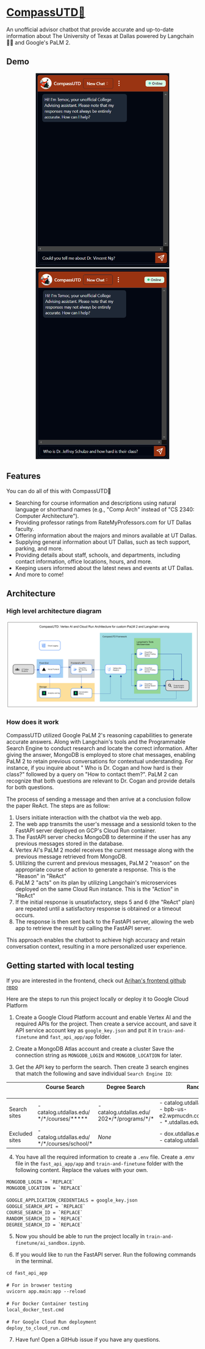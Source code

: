 # [CompassUTD🧭](https://compass-utd.vercel.app/)

An unofficial advisor chatbot that provide accurate and up-to-date information about The University of Texas at Dallas powered by Langchain 🦜️🔗 and Google's PaLM 2.

## Demo

<div style="text-align: center;">
  <img src="static/demo1.gif" alt="Demo: Why should I apply to the Computer Science program?" width="350"/>
  <img src="static/demo2.gif" alt="Demo: Dr. Jeffrey Schulze rating and his class HIST 1301 and HIST 1302 classes' description?" width="350"/>
</div>

## Features

You can do all of this with CompassUTD🧭

- Searching for course information and descriptions using natural language or shorthand names (e.g., "Comp Arch" instead of "CS 2340: Computer Architecture").
- Providing professor ratings from RateMyProfessors.com for UT Dallas faculty.
- Offering information about the majors and minors available at UT Dallas.
- Supplying general information about UT Dallas, such as tech support, parking, and more.
- Providing details about staff, schools, and departments, including contact information, office locations, hours, and more.
- Keeping users informed about the latest news and events at UT Dallas.
- And more to come!

## Architecture

### High level architecture diagram

![image](static/architecture_diagram.png)

### How does it work

CompassUTD utilized Google PaLM 2's reasoning capabilities to generate accurate answers. Along with Langchain's tools and the Programmable Search Engine to conduct research and locate the correct information. After giving the answer, MongoDB is employed to store chat messages, enabling PaLM 2 to retain previous conversations for contextual understanding. For instance, if you inquire about " Who is Dr. Cogan and how hard is their class?" followed by a query on "How to contact them?". PaLM 2 can recognize that both questions are relevant to Dr. Cogan and provide details for both questions.

The process of sending a message and then arrive at a conclusion follow the paper ReAct. The steps are as follow:

1. Users initiate interaction with the chatbot via the web app.
2. The web app transmits the user's message and a sessionId token to the FastAPI server deployed on GCP's Cloud Run container.
3. The FastAPI server checks MongoDB to determine if the user has any previous messages stored in the database.
4. Vertex AI's PaLM 2 model receives the current message along with the previous message retrieved from MongoDB.
5. Utilizing the current and previous messages, PaLM 2 "reason" on the appropriate course of action to generate a response. This is the "Reason" in "ReAct"
6. PaLM 2 "acts" on its plan by utilizing Langchain's microservices deployed on the same Cloud Run instance. This is the "Action" in "ReAct"
7. If the initial response is unsatisfactory, steps 5 and 6 (the "ReAct" plan) are repeated until a satisfactory response is obtained or a timeout occurs.
8. The response is then sent back to the FastAPI server, allowing the web app to retrieve the result by calling the FastAPI server.

This approach enables the chatbot to achieve high accuracy and retain conversation context, resulting in a more personalized user experience.

## Getting started with local testing

If you are interested in the frontend, check out [Arihan's frontend github repo](https://github.com/arihanv/CompassUTD)

Here are the steps to run this project locally or deploy it to Google Cloud Platform

1. Create a Google Cloud Platform account and enable Vertex AI and the required APIs for the project. Then create a service account, and save it API service account key as `google_key.json` and put it in `train-and-finetune` and `fast_api_app/app` folder.

2. Create a MongoDB Atlas account and create a cluster Save the connection string as `MONGODB_LOGIN` and `MONGODB_LOCATION` for later.

3. Get the API key to perform the search. Then create 3 search engines that match the following and save individual `Search Engine ID`:

|                | Course Search <img width=200/>| Degree Search <img width=200/>| Random Search <img width=200/>|
|----------------|--------------------------|-------------------------------|-------------------------------|
| Search sites   | - catalog.utdallas.edu/<br/>\*/\*/courses/***** | - catalog.utdallas.edu/<br/>202*/\*/programs/\*/*  | - catalog.utdallas.edu/\*/\*/home/* <br/> - bpb-us-e2.wpmucdn.com/sites.utdallas.edu/* <br/> - \*.utdallas.edu/* |
| Excluded sites | - catalog.utdallas.edu/<br/>\*/\*/courses/school/*  | *None* | - dox.utdallas.edu/syl*<br/>- catalog.utdallas.edu/* |

4. You have all the required information to create a `.env` file. Create a .env file in the `fast_api_app/app` and `train-and-finetune` folder with the following content. Replace the values with your own.

```
MONGODB_LOGIN = `REPLACE`
MONGODB_LOCATION = `REPLACE`

GOOGLE_APPLICATION_CREDENTIALS = google_key.json
GOOGLE_SEARCH_API = `REPLACE`
COURSE_SEARCH_ID = `REPLACE`
RANDOM_SEARCH_ID = `REPLACE`
DEGREE_SEARCH_ID = `REPLACE`
```

5. Now you should be able to run the project locally in `train-and-finetune/ai_sandbox.ipynb`.

6. If you would like to run the FastAPI server. Run the following commands in the terminal.

```
cd fast_api_app

# For in browser testing
uvicorn app.main:app --reload

# For Docker Container testing
local_docker_test.cmd

# For Google Cloud Run deployment
deploy_to_cloud_run.cmd
```

7. Have fun! Open a GitHub issue if you have any questions.
